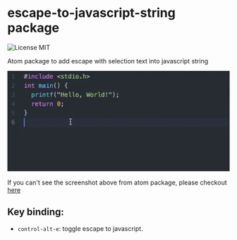 # escape-to-javascript-string package

![License MIT](https://img.shields.io/badge/license-MIT-blue.svg)

Atom package to add escape with selection text into javascript string

![Screenshot](https://github.com/egggit/escape-to-javascript-string/blob/master/escape-to-javascript-string-usage-example.gif)

If you can't see the screenshot above from atom package, please checkout [here](https://github.com/egggit/escape-to-javascript-string/blob/master/escape-to-javascript-string-usage-example.gif)

## Key binding:
 - `control-alt-e`: toggle escape to javascript.

